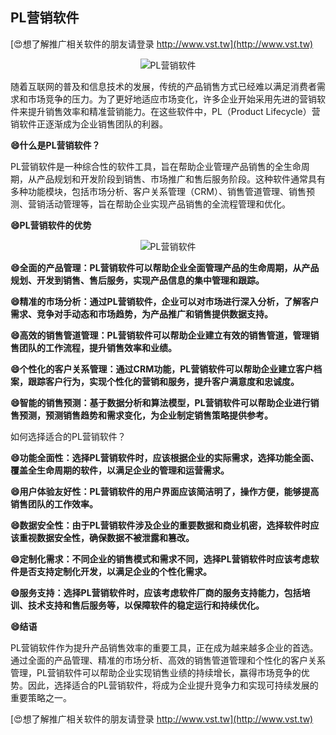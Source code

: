 ## **PL营销软件**

[😍想了解推广相关软件的朋友请登录 http://www.vst.tw](http://www.vst.tw)

 <center><img src="https://vst.tw/MP4/tuiguang/png/7.png" alt="PL营销软件"></center>

随着互联网的普及和信息技术的发展，传统的产品销售方式已经难以满足消费者需求和市场竞争的压力。为了更好地适应市场变化，许多企业开始采用先进的营销软件来提升销售效率和精准营销能力。在这些软件中，PL（Product Lifecycle）营销软件正逐渐成为企业销售团队的利器。

**😄什么是PL营销软件？**

PL营销软件是一种综合性的软件工具，旨在帮助企业管理产品销售的全生命周期，从产品规划和开发阶段到销售、市场推广和售后服务阶段。这种软件通常具有多种功能模块，包括市场分析、客户关系管理（CRM）、销售管道管理、销售预测、营销活动管理等，旨在帮助企业实现产品销售的全流程管理和优化。

**😄PL营销软件的优势**

 <center><img src="https://vst.tw/MP4/tuiguang/png/4.png" alt="PL营销软件"></center>

**😄全面的产品管理：PL营销软件可以帮助企业全面管理产品的生命周期，从产品规划、开发到销售、售后服务，实现产品信息的集中管理和跟踪。**

**😄精准的市场分析：通过PL营销软件，企业可以对市场进行深入分析，了解客户需求、竞争对手动态和市场趋势，为产品推广和销售提供数据支持。**

**😄高效的销售管道管理：PL营销软件可以帮助企业建立有效的销售管道，管理销售团队的工作流程，提升销售效率和业绩。**

**😄个性化的客户关系管理：通过CRM功能，PL营销软件可以帮助企业建立客户档案，跟踪客户行为，实现个性化的营销和服务，提升客户满意度和忠诚度。**

**😄智能的销售预测：基于数据分析和算法模型，PL营销软件可以帮助企业进行销售预测，预测销售趋势和需求变化，为企业制定销售策略提供参考。**

如何选择适合的PL营销软件？

**😄功能全面性：选择PL营销软件时，应该根据企业的实际需求，选择功能全面、覆盖全生命周期的软件，以满足企业的管理和运营需求。**

**😄用户体验友好性：PL营销软件的用户界面应该简洁明了，操作方便，能够提高销售团队的工作效率。**

**😄数据安全性：由于PL营销软件涉及企业的重要数据和商业机密，选择软件时应该重视数据安全性，确保数据不被泄露和篡改。**

**😄定制化需求：不同企业的销售模式和需求不同，选择PL营销软件时应该考虑软件是否支持定制化开发，以满足企业的个性化需求。**

**😄服务支持：选择PL营销软件时，应该考虑软件厂商的服务支持能力，包括培训、技术支持和售后服务等，以保障软件的稳定运行和持续优化。**

**😄结语**

PL营销软件作为提升产品销售效率的重要工具，正在成为越来越多企业的首选。通过全面的产品管理、精准的市场分析、高效的销售管道管理和个性化的客户关系管理，PL营销软件可以帮助企业实现销售业绩的持续增长，赢得市场竞争的优势。因此，选择适合的PL营销软件，将成为企业提升竞争力和实现可持续发展的重要策略之一。

[😍想了解推广相关软件的朋友请登录 http://www.vst.tw](http://www.vst.tw)



